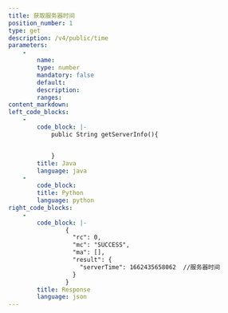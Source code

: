 ```yaml
---
title: 获取服务器时间
position_number: 1
type: get 
description: /v4/public/time
parameters:
    -
        name:
        type: number
        mandatory: false
        default:
        description:
        ranges:
content_markdown:
left_code_blocks:
    -
        code_block: |-
            public String getServerInfo(){


            }
        title: Java
        language: java
    -
        code_block:
        title: Python
        language: python
right_code_blocks:
    -
        code_block: |-
                {
                  "rc": 0,
                  "mc": "SUCCESS",
                  "ma": [],
                  "result": {
                    "serverTime": 1662435658062  //服务器时间
                  }
                }
        title: Response
        language: json
---
```

